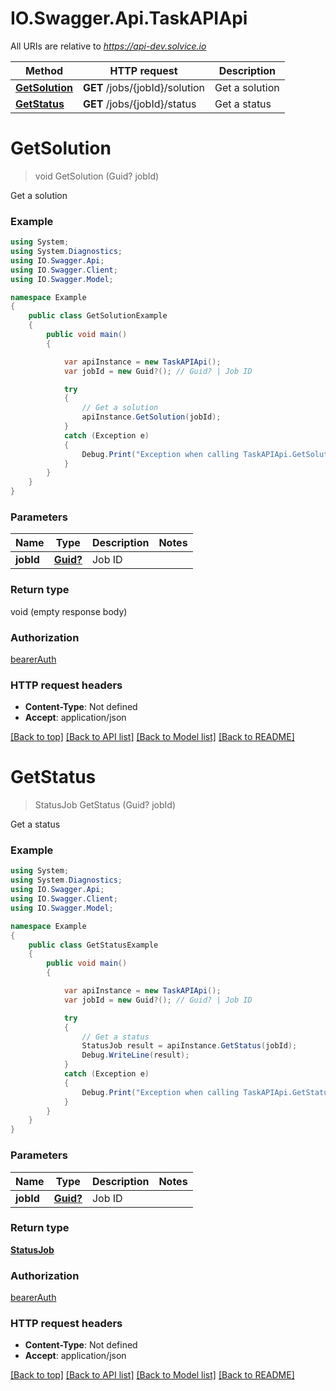 # IO.Swagger.Api.TaskAPIApi

All URIs are relative to *https://api-dev.solvice.io*

Method | HTTP request | Description
------------- | ------------- | -------------
[**GetSolution**](TaskAPIApi.md#getsolution) | **GET** /jobs/{jobId}/solution | Get a solution
[**GetStatus**](TaskAPIApi.md#getstatus) | **GET** /jobs/{jobId}/status | Get a status

<a name="getsolution"></a>
# **GetSolution**
> void GetSolution (Guid? jobId)

Get a solution

### Example
```csharp
using System;
using System.Diagnostics;
using IO.Swagger.Api;
using IO.Swagger.Client;
using IO.Swagger.Model;

namespace Example
{
    public class GetSolutionExample
    {
        public void main()
        {

            var apiInstance = new TaskAPIApi();
            var jobId = new Guid?(); // Guid? | Job ID

            try
            {
                // Get a solution
                apiInstance.GetSolution(jobId);
            }
            catch (Exception e)
            {
                Debug.Print("Exception when calling TaskAPIApi.GetSolution: " + e.Message );
            }
        }
    }
}
```

### Parameters

Name | Type | Description  | Notes
------------- | ------------- | ------------- | -------------
 **jobId** | [**Guid?**](Guid?.md)| Job ID | 

### Return type

void (empty response body)

### Authorization

[bearerAuth](../README.md#bearerAuth)

### HTTP request headers

 - **Content-Type**: Not defined
 - **Accept**: application/json

[[Back to top]](#) [[Back to API list]](../README.md#documentation-for-api-endpoints) [[Back to Model list]](../README.md#documentation-for-models) [[Back to README]](../README.md)
<a name="getstatus"></a>
# **GetStatus**
> StatusJob GetStatus (Guid? jobId)

Get a status

### Example
```csharp
using System;
using System.Diagnostics;
using IO.Swagger.Api;
using IO.Swagger.Client;
using IO.Swagger.Model;

namespace Example
{
    public class GetStatusExample
    {
        public void main()
        {

            var apiInstance = new TaskAPIApi();
            var jobId = new Guid?(); // Guid? | Job ID

            try
            {
                // Get a status
                StatusJob result = apiInstance.GetStatus(jobId);
                Debug.WriteLine(result);
            }
            catch (Exception e)
            {
                Debug.Print("Exception when calling TaskAPIApi.GetStatus: " + e.Message );
            }
        }
    }
}
```

### Parameters

Name | Type | Description  | Notes
------------- | ------------- | ------------- | -------------
 **jobId** | [**Guid?**](Guid?.md)| Job ID | 

### Return type

[**StatusJob**](StatusJob.md)

### Authorization

[bearerAuth](../README.md#bearerAuth)

### HTTP request headers

 - **Content-Type**: Not defined
 - **Accept**: application/json

[[Back to top]](#) [[Back to API list]](../README.md#documentation-for-api-endpoints) [[Back to Model list]](../README.md#documentation-for-models) [[Back to README]](../README.md)
